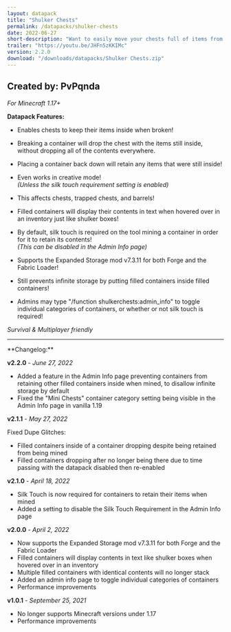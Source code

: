 ```yaml
---
layout: datapack
title: "Shulker Chests"
permalink: /datapacks/shulker-chests
date: 2022-06-27
short-description: "Want to easily move your chests full of items from one location to another? Now you can."
trailer: "https://youtu.be/JHFn5zKKIMc"
version: 2.2.0
download: "/downloads/datapacks/Shulker Chests.zip"
---
```

Created by: PvPqnda
-
*For Minecraft 1.17+*

**Datapack Features:**

- Enables chests to keep their items inside when broken!

- Breaking a container will drop the chest with the items still inside, without dropping all of the contents everywhere.

- Placing a container back down will retain any items that were still inside!

- Even works in creative mode!<br>
*(Unless the silk touch requirement setting is enabled)*

- This affects chests, trapped chests, and barrels!

- Filled containers will display their contents in text when hovered over in an inventory just like shulker boxes!

- By default, silk touch is required on the tool mining a container in order for it to retain its contents!<br>
*(This can be disabled in the Admin Info page)*

- Supports the Expanded Storage mod v7.3.11 for both Forge and the Fabric Loader!

- Still prevents infinite storage by putting filled containers inside filled containers!

- Admins may type "/function shulkerchests:admin_info" to toggle individual categories of containers, or whether or not silk touch is required!

*Survival & Multiplayer friendly*
<hr>
**Changelog:**

**v2.2.0** - *June 27, 2022*

- Added a feature in the Admin Info page preventing containers from retaining other filled containers inside when mined, to disallow infinite storage by default
- Fixed the "Mini Chests" container category setting being visible in the Admin Info page in vanilla 1.19

**v2.1.1** - *May 27, 2022*

Fixed Dupe Glitches:
- Filled containers inside of a container dropping despite being retained from being mined
- Filled containers dropping after no longer being there due to time passing with the datapack disabled then re-enabled

**v2.1.0** - *April 18, 2022*

- Silk Touch is now required for containers to retain their items when mined
- Added a setting to disable the Silk Touch Requirement in the Admin Info page

**v2.0.0** - *April 2, 2022*

- Now supports the Expanded Storage mod v7.3.11 for both Forge and the Fabric Loader
- Filled containers will display contents in text like shulker boxes when hovered over in an inventory
- Multiple filled containers with identical contents will no longer stack
- Added an admin info page to toggle individual categories of containers
- Performance improvements

**v1.0.1** - *September 25, 2021*

- No longer supports Minecraft versions under 1.17
- Performance improvements